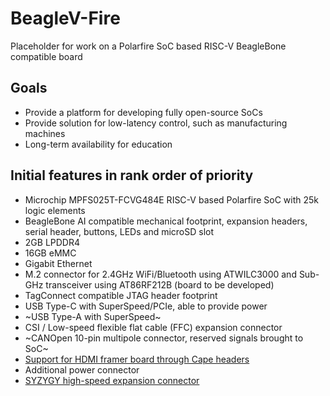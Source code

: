 # BeagleV-Fire
Placeholder for work on a Polarfire SoC based RISC-V BeagleBone compatible board

## Goals
* Provide a platform for developing fully open-source SoCs
* Provide solution for low-latency control, such as manufacturing machines
* Long-term availability for education

## Initial features in rank order of priority
* Microchip MPFS025T-FCVG484E RISC-V based Polarfire SoC with 25k logic elements
* BeagleBone AI compatible mechanical footprint, expansion headers, serial header, buttons, LEDs and microSD slot
* 2GB LPDDR4
* 16GB eMMC
* Gigabit Ethernet
* M.2 connector for 2.4GHz WiFi/Bluetooth using ATWILC3000 and Sub-GHz transceiver using AT86RF212B (board to be developed)
* TagConnect compatible JTAG header footprint
* USB Type-C with SuperSpeed/PCIe, able to provide power
* ~USB Type-A with SuperSpeed~
* CSI / Low-speed flexible flat cable (FFC) expansion connector
* ~CANOpen 10-pin multipole connector, reserved signals brought to SoC~
* [Support for HDMI framer board through Cape headers](https://wiki.seeedstudio.com/BeagleBone_Green_HDMI_Cape/)
* Additional power connector
* [SYZYGY high-speed expansion connector](https://syzygyfpga.io/)
